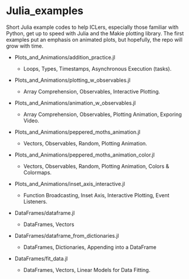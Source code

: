 # Julia_examples
Short Julia example codes to help ICLers, especially those familiar with Python, get up to speed with Julia and the Makie plotting library. The first examples put an emphasis on animated plots, but hopefully, the repo will grow with time.



- Plots_and_Animations/addition_practice.jl  
    - Loops, Types, Timestamps, Asynchronous Execution (tasks).

- Plots_and_Animations/plotting_w_observables.jl  
    - Array Comprehension, Observables, Interactive Plotting.

- Plots_and_Animations/animation_w_observables.jl  
    - Array Comprehension, Observables, Plotting Animation, Exporing Video.

- Plots_and_Animations/peppered_moths_animation.jl
    - Vectors, Observables, Random, Plotting Animation.

- Plots_and_Animations/peppered_moths_animation_color.jl
    - Vectors, Observables, Random, Plotting Animation, Colors & Colormaps.

- Plots_and_Animations/inset_axis_interactive.jl  
    - Function Broadcasting, Inset Axis, Interactive Plotting, Event Listeners.

- DataFrames/dataframe.jl  
    - DataFrames, Vectors

- DataFrames/dataframe_from_dictionaries.jl
    - DataFrames, Dictionaries, Appending into a DataFrame

- DataFrames/fit_data.jl
    - DataFrames, Vectors, Linear Models for Data Fitting.
